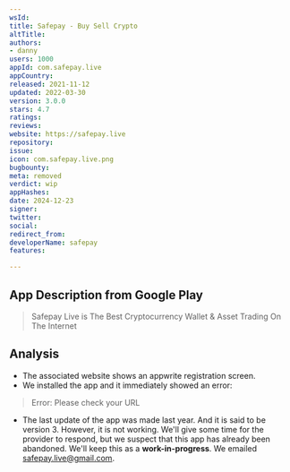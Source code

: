 ```yaml
---
wsId: 
title: Safepay - Buy Sell Crypto
altTitle: 
authors:
- danny
users: 1000
appId: com.safepay.live
appCountry: 
released: 2021-11-12
updated: 2022-03-30
version: 3.0.0
stars: 4.7
ratings: 
reviews: 
website: https://safepay.live
repository: 
issue: 
icon: com.safepay.live.png
bugbounty: 
meta: removed
verdict: wip
appHashes: 
date: 2024-12-23
signer: 
twitter: 
social: 
redirect_from: 
developerName: safepay
features: 

---
```


## App Description from Google Play 

> Safepay Live is The Best Cryptocurrency Wallet & Asset Trading On The Internet

## Analysis 

- The associated website shows an appwrite registration screen. 
- We installed the app and it immediately showed an error:

> Error: Please check your URL 

- The last update of the app was made last year. And it is said to be version 3. However, it is not working. We'll give some time for the provider to respond, but we suspect that this app has already been abandoned. We'll keep this as a **work-in-progress**. We emailed safepay.live@gmail.com.
